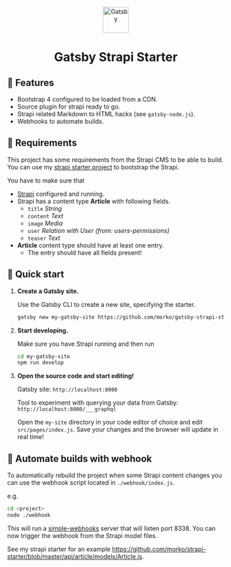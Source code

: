 <p align="center">
  <a href="https://www.gatsbyjs.org">
    <img alt="Gatsby" src="https://www.gatsbyjs.org/monogram.svg" width="60" />
  </a>
</p>
<h1 align="center">
  Gatsby Strapi Starter
</h1>

## 💎️ Features

- Bootstrap 4 configured to be loaded from a CDN.
- Source plugin for strapi ready to go.
- Strapi related Markdown to HTML hacks (see `gatsby-node.js`).
- Webhooks to automate builds.

## 📜 Requirements

This project has some requirements from the Strapi CMS to be able to build.
You can use my [strapi starter project](https://github.com/morko/strapi-starter) to bootstrap the Strapi.

You have to make sure that

- [Strapi](https://strapi.io/) configured and running.
- Strapi has a content type **Article** with following fields.
  - `title` _String_
  - `content` _Text_
  - `image` _Media_
  - `user` _Relation with User (from: users-permissions)_
  - `teaser` _Text_
- **Article** content type should have at least one entry.
  - The entry should have all fields present!

## 🚀 Quick start

1.  **Create a Gatsby site.**

    Use the Gatsby CLI to create a new site, specifying the starter.

    ```sh
    gatsby new my-gatsby-site https://github.com/morko/gatsby-strapi-starter
    ```

2.  **Start developing.**

    Make sure you have Strapi running and then run

    ```sh
    cd my-gatsby-site
    npm run develop
    ```

3.  **Open the source code and start editing!**

    Gatsby site: `http://localhost:8000`

    Tool to experiment with querying your data from Gatsby: `http://localhost:8000/___graphql`

    Open the `my-site` directory in your code editor of choice and edit `src/pages/index.js`. Save your changes and the browser will update in real time!

## 📌 Automate builds with webhook

To automatically rebuild the project when some Strapi content changes you can use the webhook script located in `./webhook/index.js`.

e.g.

```sh
cd <project>
node ./webhook
```

This will run a [simple-webhooks](https://www.npmjs.com/package/simple-webhooks) server that will listen port 8338.
You can now trigger the webhook from the Strapi model files.

See my strapi starter for an example https://github.com/morko/strapi-starter/blob/master/api/article/models/Article.js.
